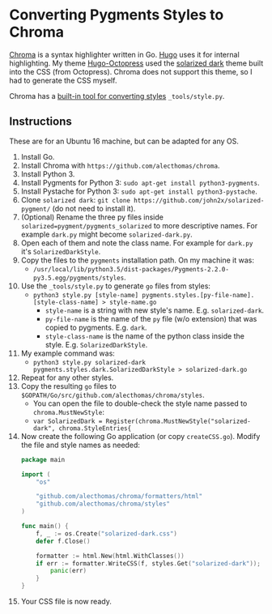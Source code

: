 # Converting Pygments Styles to Chroma
[Chroma][chroma] is a syntax highlighter written in Go. [Hugo][hugo-website] uses it for internal highlighting. My theme [Hugo-Octopress][hugo-octopress-github] used the [solarized dark][solarized-dark-github] theme built into the CSS (from Octopress). Chroma does not support this theme, so I had to generate the CSS myself.

Chroma has a [built-in tool for converting styles][chroma-styles] `_tools/style.py`.

## Instructions
These are for an Ubuntu 16 machine, but can be adapted for any OS.

1. Install Go.
2. Install Chroma with `https://github.com/alecthomas/chroma`.
3. Install Python 3.
4. Install Pygments for Python 3: `sudo apt-get install python3-pygments`.
5. Install Pystache for Python 3: `sudo apt-get install python3-pystache`.
5. Clone `solarized dark`: `git clone https://github.com/john2x/solarized-pygment/` (do not need to install it).
6. (Optional) Rename the three py files inside `solarized=pygment/pygments_solarized` to more descriptive names. For example `dark.py` might become `solarized-dark.py`.
7. Open each of them and note the class name. For example for `dark.py` it's `SolarizedDarkStyle`.
8. Copy the files to the `pygments` installation path. On my machine it was:
    * `/usr/local/lib/python3.5/dist-packages/Pygments-2.2.0-py3.5.egg/pygments/styles`.
9. Use the `_tools/style.py` to generate `go` files from styles:
    * `python3 style.py [style-name] pygments.styles.[py-file-name].[style-class-name] > style-name.go`
        - `style-name` is a string with new style's name. E.g. `solarized-dark`.
        - `py-file-name` is the name of the `py` file (w/o extension) that was copied to pygments. E.g. `dark`.
        - `style-class-name` is the name of the python class inside the style. E.g. `SolarizedDarkStyle`.
10. My example command was:
    *  `python3 style.py solarized-dark pygments.styles.dark.SolarizedDarkStyle > solarized-dark.go`
11. Repeat for any other styles.
12. Copy the resulting `go` files to `$GOPATH/Go/src/github.com/alecthomas/chroma/styles`.
    * You can open the file to double-check the style name passed to `chroma.MustNewStyle`:
    * `var SolarizedDark = Register(chroma.MustNewStyle("solarized-dark", chroma.StyleEntries{`
13. Now create the following Go application (or copy `createCSS.go`). Modify the file and style names as needed:
    ``` go
    package main

    import (
        "os"

        "github.com/alecthomas/chroma/formatters/html"
        "github.com/alecthomas/chroma/styles"
    )

    func main() {
        f, _ := os.Create("solarized-dark.css")
        defer f.Close()

        formatter := html.New(html.WithClasses())
        if err := formatter.WriteCSS(f, styles.Get("solarized-dark")); err != nil {
            panic(err)
        }
    }
    ```
14. Your CSS file is now ready.


<!-- Links -->

[chroma]: https://github.com/alecthomas/chroma
[hugo-website]: https://gohugo.io/
[hugo-octopress-github]: https://github.com/parsiya/Hugo-Octopress
[solarized-dark-github]: https://github.com/john2x/solarized-pygment/
[chroma-styles]: https://github.com/alecthomas/chroma#styles